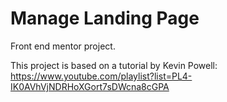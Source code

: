 # Manage Landing Page

Front end mentor project.

This project is based on a tutorial by Kevin Powell: https://www.youtube.com/playlist?list=PL4-IK0AVhVjNDRHoXGort7sDWcna8cGPA

